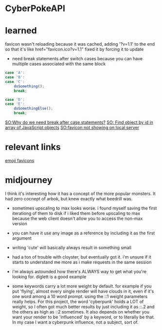 # CyberPokeAPI

# learned

favicon wasn't reloading because it was cached, adding '?v=1.1' to the end so that it's like href="favicon.ico?v=1.1" fixed it by forcing it to update

- need break statements after switch cases because you can have multiple cases associated with the same block
```js
case 'A':
case 'B':
case 'C':
    doSomething();
    break;

case 'D':
case 'E':
    doSomethingElse();
    break;
```

[SO:Why do we need break after case statements?](https://stackoverflow.com/questions/2710300/why-do-we-need-break-after-case-statements)
[SO: Find object by id in array of JavaScript objects](https://stackoverflow.com/questions/7364150/find-object-by-id-in-an-array-of-javascript-objects)
[SO:favicon not showing on local server](https://stackoverflow.com/questions/43401937/favicon-not-showing-locally-on-express)

# relevant links

[emoji favicons](https://favicon.io/)

# midjourney

I think it's interesting how it has a concept of the more popular monsters. It had zero cocnept of arbok, but knew exactly what beedrill was.

- sometimes upscaling to max looks worse. i found myself saving the first iterationg of them to disk if i liked them before upscaling to max because the web client doesn't allow you to access the non-max version

- you can have it use any image as a reference by including it as the first argument

- writing 'cute' will basically always result in something small

- had a ton of trouble with cloyster, but eventually got it. i'm unsure if it starts to understand me more as i make requests in the same session

- i'm always astounded how there's ALWAYS way to get what you're looking for. diglett is a good example

- some keywords carry a lot more weight by default. for example if you put 'flying', almost every single render will have clouds in it, even if it's one word among a 10 word prompt. using the ::1 weight parameters really helps. For this project, the word 'cyberpunk' holds a LOT of weight, so I often got much better results by just including it as ::.2 and the others as high as ::2 sometimes. It also depends on whether you want your render to be 'influenced' by a keyword, or to literally be that. In my case I want a cyberpunk influence, not a subject, sort of.